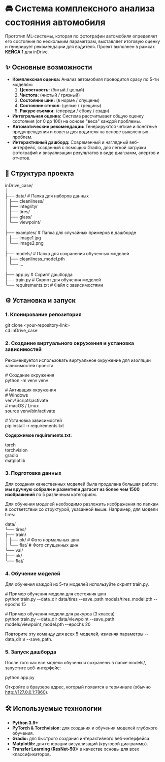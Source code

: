# **🚘 Система комплексного анализа состояния автомобиля**

Прототип ML-системы, которая по фотографии автомобиля определяет его состояние по нескольким параметрам, выставляет итоговую оценку и генерирует рекомендации для водителя. Проект выполнен в рамках **КЕЙСА 1** для inDrive.

## **✨ Основные возможности**

* **Комплексная оценка:** Анализ автомобиля проводится сразу по 5-ти моделям:  
  1. **Целостность:** (битый / целый)  
  2. **Чистота:** (чистый / грязный)  
  3. **Состояние шин:** (в норме / спущены)  
  4. **Состояние стекол:** (целые / трещины)  
  5. **Ракурс съемки:** (спереди / сбоку / сзади)  
* **Интегральная оценка:** Система рассчитывает общую оценку состояния (от 0 до 100\) на основе "веса" каждой проблемы.  
* **Автоматические рекомендации:** Генерируются четкие и понятные предупреждения и советы для водителя на основе выявленных проблем.  
* **Интерактивный дашборд:** Современный и наглядный веб\-интерфейс, созданный с помощью Gradio, для легкой загрузки фотографий и визуализации результатов в виде диаграмм, алертов и отчетов.

## **📁 Структура проекта**

inDrive\_case/  
│  
├── data/                  \# Папка для наборов данных  
│   ├── cleanliness/  
│   ├── integrity/  
│   ├── tires/  
│   ├── glass/  
│   └── viewpoint/  
│  
├── examples/              \# Папка для случайных примеров в дашборде  
│   ├── image1.jpg  
│   └── image2.png  
│  
├── models/                \# Папка для сохранения обученных моделей  
│   ├── cleanliness\_model.pth  
│   └── ...  
│  
├── app.py                 \# Скрипт дашборда  
├── train.py               \# Скрипт для обучения моделей  
└── requirements.txt       \# Файл с зависимостями

## **⚙️ Установка и запуск**

### **1\. Клонирование репозитория**

git clone \<your-repository-link\>  
cd inDrive\_case

### **2\. Создание виртуального окружения и установка зависимостей**

Рекомендуется использовать виртуальное окружение для изоляции зависимостей проекта.

\# Создание окружения  
python \-m venv venv

\# Активация окружения  
\# Windows  
venv\\Scripts\\activate  
\# macOS / Linux  
source venv/bin/activate

\# Установка зависимостей  
pip install \-r requirements.txt

**Содержимое requirements.txt:**

torch  
torchvision  
gradio  
matplotlib

### **3\. Подготовка данных**

Для создания качественных моделей была проделана большая работа: **мы вручную собрали и разметили датасет из более чем 1500 изображений** по 5 различным категориям.

Для обучения моделей необходимо разложить изображения по папкам в соответствии со структурой, указанной выше. Например, для модели tires:

data/  
└── tires/  
    ├── train/  
    │   ├── ok/        \# Фото нормальных шин  
    │   └── flat/      \# Фото спущенных шин  
    └── val/  
        ├── ok/  
        └── flat/

### **4\. Обучение моделей**

Для обучения каждой из 5-ти моделей используйте скрипт train.py.

\# Пример обучения модели для состояния шин  
python train.py \--data\_dir data/tires \--save\_path models/tires\_model.pth \--epochs 15

\# Пример обучения модели для ракурса (3 класса)  
python train.py \--data\_dir data/viewpoint \--save\_path models/viewpoint\_model.pth \--epochs 20

Повторите эту команду для всех 5 моделей, изменяя параметры \--data\_dir и \--save\_path.

### **5\. Запуск дашборда**

После того как все модели обучены и сохранены в папке models/, запустите веб\-интерфейс:

python app.py

Откройте в браузере адрес, который появится в терминале (обычно http://127.0.0.1:7860).

## **🛠️ Используемые технологии**

* **Python 3.9+**  
* **PyTorch & Torchvision:** для создания и обучения моделей глубокого обучения.  
* **Gradio:** для быстрого создания интерактивного веб\-интерфейса.  
* **Matplotlib:** для генерации визуализаций (круговой диаграммы).  
* **Transfer Learning (ResNet-50):** в качестве основы для всех классификаторов.